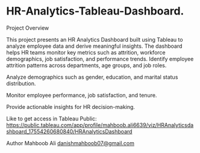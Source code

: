 # HR-Analytics-Tableau-Dashboard.
Project Overview

This project presents an HR Analytics Dashboard built using Tableau to analyze employee data and derive meaningful insights. The dashboard helps HR teams monitor key metrics such as attrition, workforce demographics, job satisfaction, and performance trends.
Identify employee attrition patterns across departments, age groups, and job roles.

Analyze demographics such as gender, education, and marital status distribution.

Monitor employee performance, job satisfaction, and tenure.

Provide actionable insights for HR decision-making.

Like to get access in Tableau Public:
https://public.tableau.com/app/profile/mahboob.ali6639/viz/HRAnalyticsdashboard_17554260680840/HRAnalyticsDashboard


Author
Mahboob Ali
danishmahboob07@gmail.com
